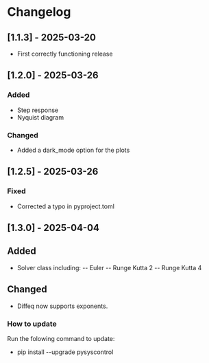 # Changelog

## [1.1.3] - 2025-03-20
- First correctly functioning release

## [1.2.0] - 2025-03-26
### Added
- Step response
- Nyquist diagram
### Changed
- Added a dark_mode option for the plots
## [1.2.5] - 2025-03-26
### Fixed
- Corrected a typo in pyproject.toml
## [1.3.0] - 2025-04-04
## Added
- Solver class including:
  -- Euler
  -- Runge Kutta 2
  -- Runge Kutta 4
## Changed
- Diffeq now supports exponents.
### How to update
Run the folowing command to update:
- pip install --upgrade pysyscontrol

